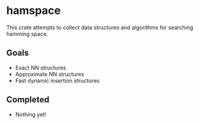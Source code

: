 # hamspace

This crate attempts to collect data structures and algorithms for searching hamming space.

## Goals

- Exact NN structures
- Approximate NN structures
- Fast dynamic insertion structures

## Completed

- Nothing yet!